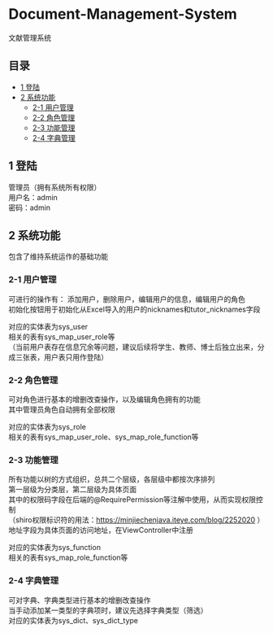 # Document-Management-System

文献管理系统

## 目录

* [1 登陆](#1-登陆)
* [2 系统功能](#2-系统功能)
  * [2-1 用户管理](#2-1-用户管理)
  * [2-2 角色管理](#2-2-角色管理)
  * [2-3 功能管理](#2-3-功能管理)
  * [2-4 字典管理](#2-4-字典管理)

## 1 登陆

管理员（拥有系统所有权限）  
用户名：admin  
密码：admin

## 2 系统功能

包含了维持系统运作的基础功能

### 2-1 用户管理

可进行的操作有： 
添加用户，删除用户，编辑用户的信息，编辑用户的角色  
初始化按钮用于初始化从Excel导入的用户的nicknames和tutor_nicknames字段

对应的实体表为sys_user  
相关的表有sys_map_user_role等  
（当前用户表存在信息冗余等问题，建议后续将学生、教师、博士后独立出来，分成三张表，用户表只用作登陆）

### 2-2 角色管理

可对角色进行基本的增删改查操作，以及编辑角色拥有的功能  
其中管理员角色自动拥有全部权限

对应的实体表为sys_role  
相关的表有sys_map_user_role、sys_map_role_function等

### 2-3 功能管理

所有功能以树的方式组织，总共二个层级，各层级中都按次序排列  
第一层级为分类层，第二层级为具体页面  
其中的权限码字段在后端的@RequirePermission等注解中使用，从而实现权限控制  
（shiro权限标识符的用法：<https://minjiechenjava.iteye.com/blog/2252020> ）   
地址字段为具体页面的访问地址，在ViewController中注册

对应的实体表为sys_function  
相关的表有sys_map_role_function等

### 2-4 字典管理

可对字典、字典类型进行基本的增删改查操作  
当手动添加某一类型的字典项时，建议先选择字典类型（筛选）  
对应的实体表为sys_dict、sys_dict_type  
